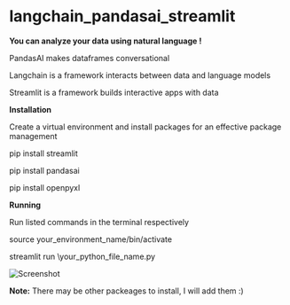 # langchain_pandasai_streamlit

**You can analyze your data using natural language !**

PandasAI makes dataframes conversational

Langchain is a framework interacts between data and language models

Streamlit is a framework builds interactive apps with data

**Installation**

Create a virtual environment and install packages for an effective package management

pip install streamlit

pip install pandasai

pip install openpyxl

**Running**

Run listed commands in the terminal respectively


source your_environment_name/bin/activate

streamlit run \your_python_file_name.py

![Screenshot]([http://url/to/img.png](https://github.com/fatma010/langchain_pandasai_streamlit/issues/1))

**Note:** There may be other packeages to install, I will add them :)


